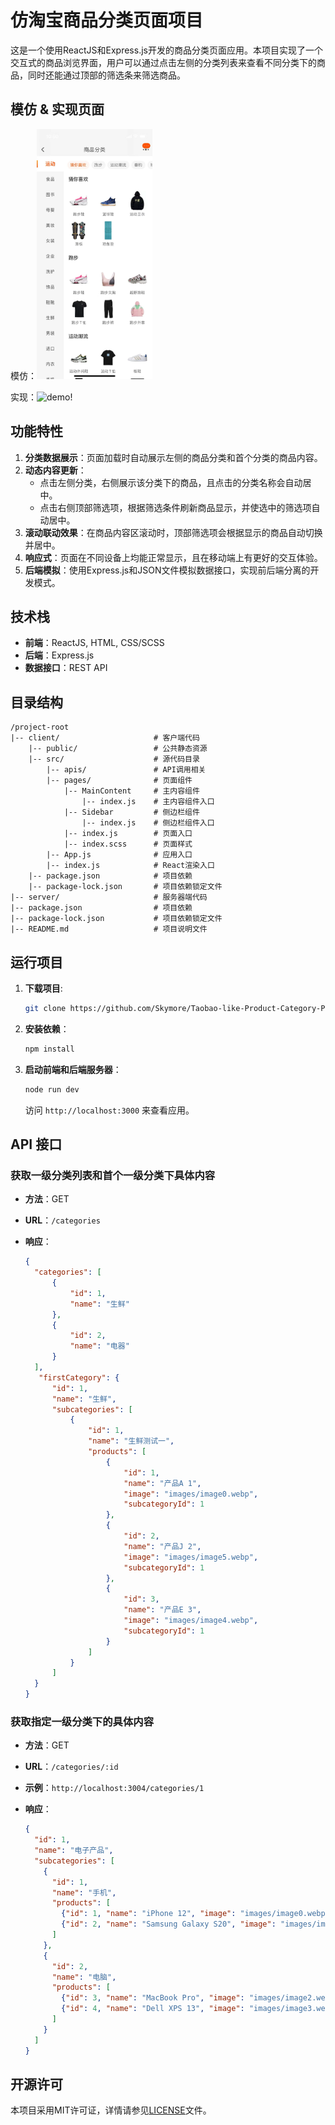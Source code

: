 # 仿淘宝商品分类页面项目

这是一个使用ReactJS和Express.js开发的商品分类页面应用。本项目实现了一个交互式的商品浏览界面，用户可以通过点击左侧的分类列表来查看不同分类下的商品，同时还能通过顶部的筛选条来筛选商品。

## 模仿 & 实现页面

模仿：<img src="img.png" alt="img" height="400"/> 

实现：<img src="demo.gif" alt="demo" height="400"/>!

## 功能特性

1. **分类数据展示**：页面加载时自动展示左侧的商品分类和首个分类的商品内容。
2. **动态内容更新**：
   - 点击左侧分类，右侧展示该分类下的商品，且点击的分类名称会自动居中。
   - 点击右侧顶部筛选项，根据筛选条件刷新商品显示，并使选中的筛选项自动居中。
3. **滚动联动效果**：在商品内容区滚动时，顶部筛选项会根据显示的商品自动切换并居中。
4. **响应式**：页面在不同设备上均能正常显示，且在移动端上有更好的交互体验。
5. **后端模拟**：使用Express.js和JSON文件模拟数据接口，实现前后端分离的开发模式。

## 技术栈

- **前端**：ReactJS, HTML, CSS/SCSS
- **后端**：Express.js
- **数据接口**：REST API

## 目录结构

```
/project-root
|-- client/                     # 客户端代码
    |-- public/                 # 公共静态资源
    |-- src/                    # 源代码目录
        |-- apis/               # API调用相关
        |-- pages/              # 页面组件
            |-- MainContent     # 主内容组件
                |-- index.js    # 主内容组件入口
            |-- Sidebar         # 侧边栏组件
                |-- index.js    # 侧边栏组件入口
            |-- index.js        # 页面入口
            |-- index.scss      # 页面样式
        |-- App.js              # 应用入口
        |-- index.js            # React渲染入口
    |-- package.json            # 项目依赖
    |-- package-lock.json       # 项目依赖锁定文件
|-- server/                     # 服务器端代码
|-- package.json                # 项目依赖
|-- package-lock.json           # 项目依赖锁定文件
|-- README.md                   # 项目说明文件
```

## 运行项目

1. **下载项目**: 

   ```bash
   git clone https://github.com/Skymore/Taobao-like-Product-Category-Page.git

2. **安装依赖**：

   ```bash
   npm install
   ```

3. **启动前端和后端服务器**：

   ```bash
   node run dev
   ```

   访问 `http://localhost:3000` 来查看应用。

## API 接口

### 获取一级分类列表和首个一级分类下具体内容

- **方法**：GET
- **URL**：`/categories`
- **响应**：

  ```json
  {
    "categories": [
        {
            "id": 1,
            "name": "生鲜"
        },
        {
            "id": 2,
            "name": "电器"
        }
    ],
     "firstCategory": {
        "id": 1,
        "name": "生鲜",
        "subcategories": [
            {
                "id": 1,
                "name": "生鲜测试一",
                "products": [
                    {
                        "id": 1,
                        "name": "产品A 1",
                        "image": "images/image0.webp",
                        "subcategoryId": 1
                    },
                    {
                        "id": 2,
                        "name": "产品J 2",
                        "image": "images/image5.webp",
                        "subcategoryId": 1
                    },
                    {
                        "id": 3,
                        "name": "产品E 3",
                        "image": "images/image4.webp",
                        "subcategoryId": 1
                    }
                ]
            }
        ]
    }
  }
  ```

### 获取指定一级分类下的具体内容

- **方法**：GET
- **URL**：`/categories/:id`
- **示例**：`http://localhost:3004/categories/1`
- **响应**：

  ```json
  {
    "id": 1,
    "name": "电子产品",
    "subcategories": [
      {
        "id": 1,
        "name": "手机",
        "products": [
          {"id": 1, "name": "iPhone 12", "image": "images/image0.webp", "subcategoryId": 1},
          {"id": 2, "name": "Samsung Galaxy S20", "image": "images/image1.webp", "subcategoryId": 1}
        ]
      },
      {
        "id": 2,
        "name": "电脑",
        "products": [
          {"id": 3, "name": "MacBook Pro", "image": "images/image2.webp", "subcategoryId": 2},
          {"id": 4, "name": "Dell XPS 13", "image": "images/image3.webp", "subcategoryId": 2}
        ]
      }
    ]
  }
  ```

## 开源许可

本项目采用MIT许可证，详情请参见[LICENSE](https://github.com/Skymore/Taobao-like-Product-Category-Page/blob/main/LISENCE)文件。
